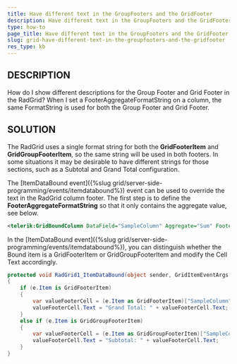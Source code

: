 ```yaml
---
title: Have different text in the GroupFooters and the GridFooter
description: Have different text in the GroupFooters and the GridFooter
type: how-to
page_title: Have different text in the GroupFooters and the GridFooter - RadGrid
slug: grid-have-different-text-in-the-groupfooters-and-the-gridfooter
res_type: kb
---
```


## DESCRIPTION

How do I show different descriptions for the Group Footer and Grid Footer in the RadGrid? When I set a FooterAggregateFormatString on a column, the same FormatString is used for both the Group Footer and Grid Footer.

## SOLUTION

The RadGrid uses a single format string for both the **GridFooterItem** and **GridGroupFooterItem**, so the same string will be used in both footers. In some situations it may be desirable to have different strings for those sections, such as a Subtotal and Grand Total configuration.

The [ItemDataBound event]({%slug grid/server-side-programming/events/itemdatabound%}) event can be used to override the text in the RadGrid column footer. The first step is to define the **FooterAggregateFormatString** so that it only contains the aggregate value, see below.

````XML
<telerik:GridBoundColumn DataField="SampleColumn" Aggregate="Sum" FooterAggregateFormatString="{0}" />
````

In the [ItemDataBound event]({%slug grid/server-side-programming/events/itemdatabound%}), you can distinguish whether the Bound item is a GridFooterItem or GridGroupFooterItem and modify the Cell Text accordingly.

````C#
protected void RadGrid1_ItemDataBound(object sender, GridItemEventArgs e)
{
    if (e.Item is GridFooterItem)
    {
        var valueFooterCell = (e.Item as GridFooterItem)["SampleColumn"];
        valueFooterCell.Text = "Grand Total: " + valueFooterCell.Text;
    }
    else if (e.Item is GridGroupFooterItem)
    {
        var valueFooterCell = (e.Item as GridGroupFooterItem)["SampleColumn"];
        valueFooterCell.Text = "Subtotal: " + valueFooterCell.Text;
    }
}
````
 
